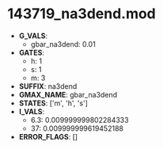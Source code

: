 # 143719_na3dend.mod

- **G_VALS**:
  - gbar_na3dend: 0.01
- **GATES**:
  - h: 1
  - s: 1
  - m: 3
- **SUFFIX**: na3dend
- **GMAX_NAME**: gbar_na3dend
- **STATES**: ['m', 'h', 's']
- **I_VALS**:
  - 6.3: 0.009999999802284333
  - 37: 0.009999999619452188
- **ERROR_FLAGS**: []
